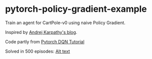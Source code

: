 # pytorch-policy-gradient-example

Train an agent for CartPole-v0 using naive Policy Gradient.

Inspired by [Andrej Karpathy's blog](https://karpathy.github.io/2016/05/31/rl/).

Code partly from [Pytorch DQN Tutorial](http://pytorch.org/tutorials/intermediate/reinforcement_q_learning.html)

Solved in 500 episodes:
[Alt text](./graph.png "Avg Reward")
